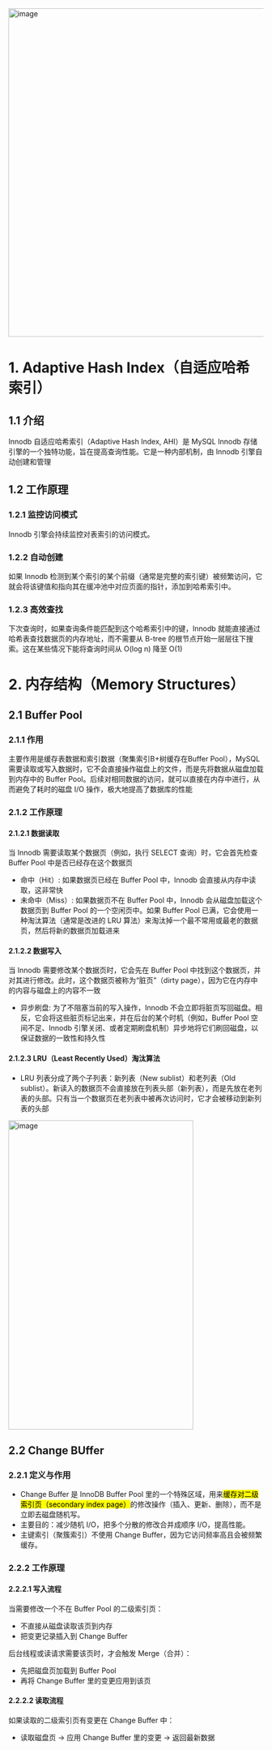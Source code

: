 <img width="1171" height="648" alt="image" src="https://github.com/user-attachments/assets/214ff604-2c56-4e76-a100-eba3dca80640" />

# 1.  Adaptive Hash Index（自适应哈希索引）
## 1.1 介绍
Innodb 自适应哈希索引（Adaptive Hash Index, AHI）是 MySQL Innodb 存储引擎的一个独特功能，旨在提高查询性能。它是一种内部机制，由 Innodb 引擎自动创建和管理
## 1.2 工作原理
### 1.2.1 监控访问模式
Innodb 引擎会持续监控对表索引的访问模式。
### 1.2.2 自动创建
如果 Innodb 检测到某个索引的某个前缀（通常是完整的索引键）被频繁访问，它就会将该键值和指向其在缓冲池中对应页面的指针，添加到哈希索引中。
### 1.2.3 高效查找
下次查询时，如果查询条件能匹配到这个哈希索引中的键，Innodb 就能直接通过哈希表查找数据页的内存地址，而不需要从 B-tree 的根节点开始一层层往下搜索。这在某些情况下能将查询时间从 O(log n) 降至 O(1)
# 2. 内存结构（Memory Structures）
## 2.1 Buffer Pool
### 2.1.1 作用
主要作用是缓存表数据和索引数据（聚集索引B+树缓存在Buffer Pool），MySQL 需要读取或写入数据时，它不会直接操作磁盘上的文件，而是先将数据从磁盘加载到内存中的 Buffer Pool。后续对相同数据的访问，就可以直接在内存中进行，从而避免了耗时的磁盘 I/O 操作，极大地提高了数据库的性能
### 2.1.2 工作原理
#### 2.1.2.1 数据读取
当 Innodb 需要读取某个数据页（例如，执行 SELECT 查询）时，它会首先检查 Buffer Pool 中是否已经存在这个数据页
- 命中（Hit）: 如果数据页已经在 Buffer Pool 中，Innodb 会直接从内存中读取，这非常快
- 未命中（Miss）: 如果数据页不在 Buffer Pool 中，Innodb 会从磁盘加载这个数据页到 Buffer Pool 的一个空闲页中。如果 Buffer Pool 已满，它会使用一种淘汰算法（通常是改进的 LRU 算法）来淘汰掉一个最不常用或最老的数据页，然后将新的数据页加载进来
#### 2.1.2.2 数据写入
当 Innodb 需要修改某个数据页时，它会先在 Buffer Pool 中找到这个数据页，并对其进行修改。此时，这个数据页被称为“脏页”（dirty page），因为它在内存中的内容与磁盘上的内容不一致
- 异步刷盘: 为了不阻塞当前的写入操作，Innodb 不会立即将脏页写回磁盘。相反，它会将这些脏页标记出来，并在后台的某个时机（例如，Buffer Pool 空间不足、Innodb 引擎关闭、或者定期刷盘机制）异步地将它们刷回磁盘，以保证数据的一致性和持久性
#### 2.1.2.3 LRU（Least Recently Used）淘汰算法
- LRU 列表分成了两个子列表：新列表（New sublist）和老列表（Old sublist）。新读入的数据页不会直接放在列表头部（新列表），而是先放在老列表的头部。只有当一个数据页在老列表中被再次访问时，它才会被移动到新列表的头部

<img width="365" height="610" alt="image" src="https://github.com/user-attachments/assets/3ca6bb06-8dda-4666-8835-98ab5963b12d" />

## 2.2 Change BUffer
### 2.2.1 定义与作用
- Change Buffer 是 InnoDB Buffer Pool 里的一个特殊区域，用来<mark>缓存对二级索引页（secondary index page）</mark>的修改操作（插入、更新、删除），而不是立即去磁盘随机写。
- 主要目的：减少随机 I/O，把多个分散的修改合并成顺序 I/O，提高性能。
- 主键索引（聚簇索引）不使用 Change Buffer，因为它访问频率高且会被频繁缓存。
### 2.2.2 工作原理
#### 2.2.2.1 写入流程
当需要修改一个不在 Buffer Pool 的二级索引页：
- 不直接从磁盘读取该页到内存
- 把变更记录插入到 Change Buffer<br>

后台线程或读请求需要该页时，才会触发 Merge（合并）：
- 先把磁盘页加载到 Buffer Pool
- 再将 Change Buffer 里的变更应用到该页<br>

#### 2.2.2.2 读取流程
如果读取的二级索引页有变更在 Change Buffer 中：
- 读取磁盘页 → 应用 Change Buffer 里的变更 → 返回最新数据
